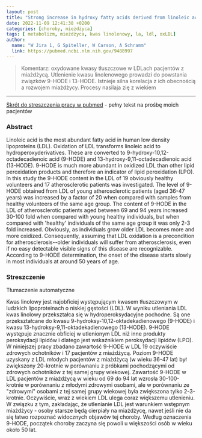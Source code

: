 ```yaml
---
layout: post
title: "Strong increase in hydroxy fatty acids derived from linoleic acid in human low density lipoproteins of atherosclerotic patients"
date: 2022-11-09 12:41:38 +0200
categories: [choroby, mieżdżyca]
tags: [ metabolizm, mieżdżyca, kwas linolenowy, la, ldl, oxLDL]
author:
  name: "W Jira 1, G Spiteller, W Carson, A Schramm" 
  link: https://pubmed.ncbi.nlm.nih.gov/9488997
---
```

> Komentarz: oxydowane kwasy tłuszczowe w LDLach pacjentów z miażdżycą.
> Utlenienie kwasu linolenowego prowadzi do powstania związków 9-HODE i 13-HODE. 
> Istnieje silna korelacja z ich obecnością a rozwojem miażdżycy. Procesy nasilaja zię z wiekiem
> 
<hr> 


[Skrót do streszczenia pracy w pubmed](https://pubmed.ncbi.nlm.nih.gov/9488997/) - pełny tekst na prośbę moich pacjentów

### Abstract
Linoleic acid is the most abundant fatty acid in human low density lipoproteins (LDL). Oxidation of LDL transforms linoleic acid to hydroperoxyderivatives. These are converted to 9-hydroxy-10,12-octadecadienoic acid (9-HODE) and 13-hydroxy-9,11-octadecadienoic acid (13-HODE). 9-HODE is much more abundant in oxidized LDL than other lipid peroxidation products and therefore an indicator of lipid peroxidation (LPO). In this study the 9-HODE content in the LDL of 19 obviously healthy volunteers and 17 atherosclerotic patients was investigated. The level of 9-HODE obtained from LDL of young atherosclerotic patients (aged 36-47 years) was increased by a factor of 20 when compared with samples from healthy volunteers of the same age group. The content of 9-HODE in the LDL of atherosclerotic patients aged between 69 and 94 years increased 30-100 fold when compared with young healthy individuals, but when compared with 'healthy' individuals of the same age group it was only 2-3 fold increased. Obviously, as individuals grow older LDL becomes more and more oxidized. Consequently, assuming that LDL oxidation is a precondition for atherosclerosis--older individuals will suffer from atherosclerosis, even if no easy detectable visible signs of this disease are recognizable. According to 9-HODE determination, the onset of the disease starts slowly in most individuals at around 50 years of age.

### Streszczenie
Tłumaczenie automatyczne

Kwas linolowy jest najobficiej występującym kwasem tłuszczowym w ludzkich lipoproteinach o niskiej gęstości (LDL). W wyniku utleniania LDL kwas linolowy przekształca się w hydroperoksydacyjne pochodne. Są one przekształcane do kwasu 9-hydroksy-10,12-oktadekadienowego (9-HODE) i kwasu 13-hydroksy-9,11-oktadekadienowego (13-HODE). 9-HODE występuje znacznie obficiej w utlenionym LDL niż inne produkty peroksydacji lipidów i dlatego jest wskaźnikiem peroksydacji lipidów (LPO). W niniejszej pracy zbadano zawartość 9-HODE w LDL 19 oczywiście zdrowych ochotników i 17 pacjentów z miażdżycą. Poziom 9-HODE uzyskany z LDL młodych pacjentów z miażdżycą (w wieku 36-47 lat) był zwiększony 20-krotnie w porównaniu z próbkami pochodzącymi od zdrowych ochotników z tej samej grupy wiekowej. Zawartość 9-HODE w LDL pacjentów z miażdżycą w wieku od 69 do 94 lat wzrosła 30-100-krotnie w porównaniu z młodymi zdrowymi osobami, ale w porównaniu ze "zdrowymi" osobami z tej samej grupy wiekowej była zwiększona tylko 2-3-krotnie. Oczywiście, wraz z wiekiem LDL ulega coraz większemu utlenieniu. W związku z tym, zakładając, że utlenianie LDL jest warunkiem wstępnym miażdżycy - osoby starsze będą cierpiały na miażdżycę, nawet jeśli nie da się łatwo rozpoznać widocznych objawów tej choroby. Według oznaczenia 9-HODE, początek choroby zaczyna się powoli u większości osób w wieku około 50 lat.
